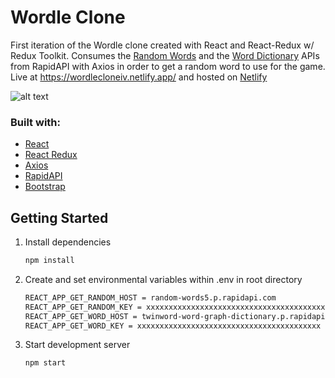 # Wordle Clone

First iteration of the Wordle clone created with React and React-Redux w/ Redux Toolkit. Consumes the [Random Words](https://rapidapi.com/sheharyar566/api/random-words5/) and the [Word Dictionary](https://rapidapi.com/twinword/api/word-dictionary/) APIs from RapidAPI with Axios in order to get a random word to use for the game. Live at https://wordlecloneiv.netlify.app/ and hosted on [Netlify](https://www.netlify.com/)

![alt text](https://i.imgur.com/JxQG89i.png)

### Built with:

-   [React](https://reactjs.org/)
-   [React Redux](https://react-redux.js.org/)
-   [Axios](https://axios-http.com/)
-   [RapidAPI](https://rapidapi.com/)
-   [Bootstrap](https://getbootstrap.com/)

## Getting Started

1. Install dependencies

    ```bash
    npm install
    ```

2. Create and set environmental variables within .env in root directory

    ```bash
    REACT_APP_GET_RANDOM_HOST = random-words5.p.rapidapi.com
    REACT_APP_GET_RANDOM_KEY = xxxxxxxxxxxxxxxxxxxxxxxxxxxxxxxxxxxxxxxxx
    REACT_APP_GET_WORD_HOST = twinword-word-graph-dictionary.p.rapidapi.com
    REACT_APP_GET_WORD_KEY = xxxxxxxxxxxxxxxxxxxxxxxxxxxxxxxxxxxxxxxxx
    ```
3. Start development server

    ```bash
    npm start
    ```
